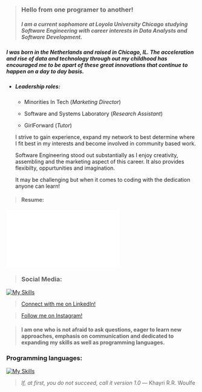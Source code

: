 
> ### Hello from one programer to another! 
> ##### I am a current sophomore at Loyola University Chicago studying Software Engineering with career interests in Data Analysts and Software Development. 


##### I was born in the Netherlands and raised in Chicago, IL. The acceleration and rise of data and technology through out my childhood has encouraged me to be apart of these great innovations that continue to happen on a day to day basis. 

* ##### Leadership roles: 
  * Minorities In Tech (_Marketing Director_)
  
  * Software and Systems Laboratory (_Research Assistant_)
 
  * GirlForward (_Tutor_)

  I strive to gain experience, expand my network to best determine where I fit best in my interests and become involved in community based work. 

  Software Engineering stood out substantially as I enjoy creativity, assembling and the marketing aspect of this career. It also provides flexibilty, oppurtunities and imagination.

  It may be challenging but when it comes to coding with the dedication anyone can learn! 
   


>#### **Resume:**
![Areej's current resume](file:///Users/areejimran/Downloads/Areej%20Imran-%20Resume.docx.pdf)


> ### **Social Media:**
[![My Skills](https://skillicons.dev/icons?i=instagram,linkedin,discord,twitter)](https://skillicons.dev) 

>[Connect with me on LinkedIn!](https://www.linkedin.com/in/areej-imran-791b4a22a/)

>[Follow me on Instagram!](https://www.instagram.com/its_areej/)


> #### I am one who is not afraid to ask questions, eager to learn new approaches, emphasis on communication and dedicated to expanding my skills as well as programming languages.

### **Programming languages:** 
[![My Skills](https://skillicons.dev/icons?i=java,ae,cs,py,github,linux)](https://skillicons.dev)


> _If, at first, you do not succeed, call it version 1.0_ ― Khayri R.R. Woulfe

